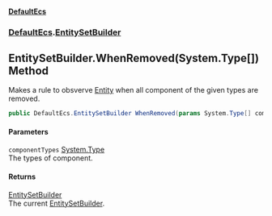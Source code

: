 #### [DefaultEcs](./index.md 'index')
### [DefaultEcs](./DefaultEcs.md 'DefaultEcs').[EntitySetBuilder](./DefaultEcs-EntitySetBuilder.md 'DefaultEcs.EntitySetBuilder')
## EntitySetBuilder.WhenRemoved(System.Type[]) Method
Makes a rule to obsverve [Entity](./DefaultEcs-Entity.md 'DefaultEcs.Entity') when all component of the given types are removed.  
```C#
public DefaultEcs.EntitySetBuilder WhenRemoved(params System.Type[] componentTypes);
```
#### Parameters
<a name='DefaultEcs-EntitySetBuilder-WhenRemoved(System-Type--)-componentTypes'></a>
`componentTypes` [System.Type](https://docs.microsoft.com/en-us/dotnet/api/System.Type 'System.Type')  
The types of component.  
  
#### Returns
[EntitySetBuilder](./DefaultEcs-EntitySetBuilder.md 'DefaultEcs.EntitySetBuilder')  
The current [EntitySetBuilder](./DefaultEcs-EntitySetBuilder.md 'DefaultEcs.EntitySetBuilder').  
